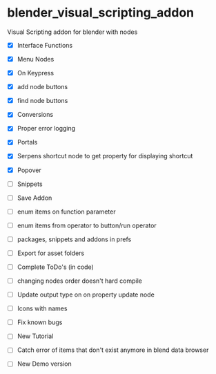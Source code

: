 # blender_visual_scripting_addon
Visual Scripting addon for blender with nodes

- [X] Interface Functions
- [X] Menu Nodes
- [X] On Keypress
- [X] add node buttons
- [X] find node buttons
- [X] Conversions
- [X] Proper error logging
- [X] Portals
- [X] Serpens shortcut node to get property for displaying shortcut
- [X] Popover

- [ ] Snippets
- [ ] Save Addon

- [ ] enum items on function parameter
- [ ] enum items from operator to button/run operator
- [ ] packages, snippets and addons in prefs
- [ ] Export for asset folders
- [ ] Complete ToDo's (in code)
- [ ] changing nodes order doesn't hard compile
- [ ] Update output type on on property update node
- [ ] Icons with names
- [ ] Fix known bugs
- [ ] New Tutorial
- [ ] Catch error of items that don't exist anymore in blend data browser

- [ ] New Demo version